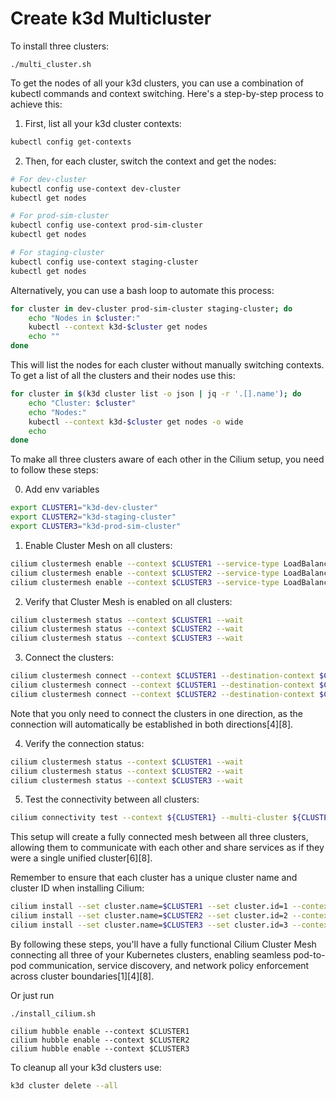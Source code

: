 # Create k3d Multicluster

To install three clusters:

```
./multi_cluster.sh
```

To get the nodes of all your k3d clusters, you can use a combination of kubectl commands and context switching. Here's a step-by-step process to achieve this:

1. First, list all your k3d cluster contexts:

```bash
kubectl config get-contexts
```

2. Then, for each cluster, switch the context and get the nodes:

```bash
# For dev-cluster
kubectl config use-context dev-cluster
kubectl get nodes

# For prod-sim-cluster
kubectl config use-context prod-sim-cluster
kubectl get nodes

# For staging-cluster
kubectl config use-context staging-cluster
kubectl get nodes
```

Alternatively, you can use a bash loop to automate this process:

```bash
for cluster in dev-cluster prod-sim-cluster staging-cluster; do
    echo "Nodes in $cluster:"
    kubectl --context k3d-$cluster get nodes
    echo ""
done
```

This will list the nodes for each cluster without manually switching contexts. To get a list of all the clusters and their nodes use this:

```bash
for cluster in $(k3d cluster list -o json | jq -r '.[].name'); do
    echo "Cluster: $cluster"
    echo "Nodes:"
    kubectl --context k3d-$cluster get nodes -o wide
    echo
done

```


To make all three clusters aware of each other in the Cilium setup, you need to follow these steps:

0. Add env variables

```bash
export CLUSTER1="k3d-dev-cluster"
export CLUSTER2="k3d-staging-cluster"
export CLUSTER3="k3d-prod-sim-cluster"
```

1. Enable Cluster Mesh on all clusters:

```bash
cilium clustermesh enable --context $CLUSTER1 --service-type LoadBalancer
cilium clustermesh enable --context $CLUSTER2 --service-type LoadBalancer
cilium clustermesh enable --context $CLUSTER3 --service-type LoadBalancer
```

2. Verify that Cluster Mesh is enabled on all clusters:

```bash
cilium clustermesh status --context $CLUSTER1 --wait
cilium clustermesh status --context $CLUSTER2 --wait
cilium clustermesh status --context $CLUSTER3 --wait
```

3. Connect the clusters:

```bash
cilium clustermesh connect --context $CLUSTER1 --destination-context $CLUSTER2
cilium clustermesh connect --context $CLUSTER1 --destination-context $CLUSTER3
cilium clustermesh connect --context $CLUSTER2 --destination-context $CLUSTER3
```

Note that you only need to connect the clusters in one direction, as the connection will automatically be established in both directions[4][8].

4. Verify the connection status:

```bash
cilium clustermesh status --context $CLUSTER1 --wait
cilium clustermesh status --context $CLUSTER2 --wait
cilium clustermesh status --context $CLUSTER3 --wait
```

5. Test the connectivity between all clusters:

```bash
cilium connectivity test --context ${CLUSTER1} --multi-cluster ${CLUSTER2} ${CLUSTER3}
```

This setup will create a fully connected mesh between all three clusters, allowing them to communicate with each other and share services as if they were a single unified cluster[6][8].

Remember to ensure that each cluster has a unique cluster name and cluster ID when installing Cilium:

```bash
cilium install --set cluster.name=$CLUSTER1 --set cluster.id=1 --context $CLUSTER1
cilium install --set cluster.name=$CLUSTER2 --set cluster.id=2 --context $CLUSTER2
cilium install --set cluster.name=$CLUSTER3 --set cluster.id=3 --context $CLUSTER3
```

By following these steps, you'll have a fully functional Cilium Cluster Mesh connecting all three of your Kubernetes clusters, enabling seamless pod-to-pod communication, service discovery, and network policy enforcement across cluster boundaries[1][4][8].

Or just run

```
./install_cilium.sh
```

```
cilium hubble enable --context $CLUSTER1
cilium hubble enable --context $CLUSTER2
cilium hubble enable --context $CLUSTER3
```

To cleanup all your k3d clusters use:

```bash
k3d cluster delete --all

```
